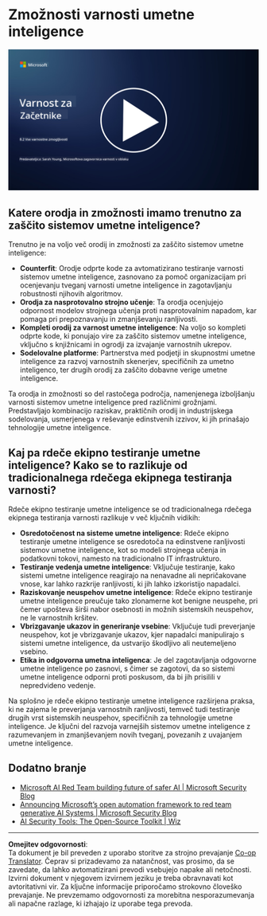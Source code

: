 <!--
CO_OP_TRANSLATOR_METADATA:
{
  "original_hash": "b6bb7175672298d1e2f73ba7e0006f95",
  "translation_date": "2025-09-04T01:07:42+00:00",
  "source_file": "8.2 AI security capabilities.md",
  "language_code": "sl"
}
-->
# Zmožnosti varnosti umetne inteligence

[![Oglejte si video](../../translated_images/8-2_placeholder.bc988ce5dff1726a8b6f8c00b1250865ca23d02aa5cb11fb879ed1194702c99a.sl.png)](https://learn-video.azurefd.net/vod/player?id=e0a6f844-d884-4f76-99bd-4ce9f7f73d22)

## Katere orodja in zmožnosti imamo trenutno za zaščito sistemov umetne inteligence?

Trenutno je na voljo več orodij in zmožnosti za zaščito sistemov umetne inteligence:

-   **Counterfit**: Orodje odprte kode za avtomatizirano testiranje varnosti sistemov umetne inteligence, zasnovano za pomoč organizacijam pri ocenjevanju tveganj varnosti umetne inteligence in zagotavljanju robustnosti njihovih algoritmov.
-   **Orodja za nasprotovalno strojno učenje**: Ta orodja ocenjujejo odpornost modelov strojnega učenja proti nasprotovalnim napadom, kar pomaga pri prepoznavanju in zmanjševanju ranljivosti.
-   **Kompleti orodij za varnost umetne inteligence**: Na voljo so kompleti odprte kode, ki ponujajo vire za zaščito sistemov umetne inteligence, vključno s knjižnicami in ogrodji za izvajanje varnostnih ukrepov.
-   **Sodelovalne platforme**: Partnerstva med podjetji in skupnostmi umetne inteligence za razvoj varnostnih skenerjev, specifičnih za umetno inteligenco, ter drugih orodij za zaščito dobavne verige umetne inteligence.

Ta orodja in zmožnosti so del rastočega področja, namenjenega izboljšanju varnosti sistemov umetne inteligence pred različnimi grožnjami. Predstavljajo kombinacijo raziskav, praktičnih orodij in industrijskega sodelovanja, usmerjenega v reševanje edinstvenih izzivov, ki jih prinašajo tehnologije umetne inteligence.

## Kaj pa rdeče ekipno testiranje umetne inteligence? Kako se to razlikuje od tradicionalnega rdečega ekipnega testiranja varnosti?

Rdeče ekipno testiranje umetne inteligence se od tradicionalnega rdečega ekipnega testiranja varnosti razlikuje v več ključnih vidikih:

-   **Osredotočenost na sisteme umetne inteligence**: Rdeče ekipno testiranje umetne inteligence se osredotoča na edinstvene ranljivosti sistemov umetne inteligence, kot so modeli strojnega učenja in podatkovni tokovi, namesto na tradicionalno IT infrastrukturo.
-   **Testiranje vedenja umetne inteligence**: Vključuje testiranje, kako sistemi umetne inteligence reagirajo na nenavadne ali nepričakovane vnose, kar lahko razkrije ranljivosti, ki jih lahko izkoristijo napadalci.
-   **Raziskovanje neuspehov umetne inteligence**: Rdeče ekipno testiranje umetne inteligence preučuje tako zlonamerne kot benigne neuspehe, pri čemer upošteva širši nabor osebnosti in možnih sistemskih neuspehov, ne le varnostnih kršitev.
-   **Vbrizgavanje ukazov in generiranje vsebine**: Vključuje tudi preverjanje neuspehov, kot je vbrizgavanje ukazov, kjer napadalci manipulirajo s sistemi umetne inteligence, da ustvarijo škodljivo ali neutemeljeno vsebino.
-   **Etika in odgovorna umetna inteligenca**: Je del zagotavljanja odgovorne umetne inteligence po zasnovi, s čimer se zagotovi, da so sistemi umetne inteligence odporni proti poskusom, da bi jih prisilili v nepredvideno vedenje.

Na splošno je rdeče ekipno testiranje umetne inteligence razširjena praksa, ki ne zajema le preverjanja varnostnih ranljivosti, temveč tudi testiranje drugih vrst sistemskih neuspehov, specifičnih za tehnologije umetne inteligence. Je ključni del razvoja varnejših sistemov umetne inteligence z razumevanjem in zmanjševanjem novih tveganj, povezanih z uvajanjem umetne inteligence.

## Dodatno branje

 - [Microsoft AI Red Team building future of safer AI | Microsoft Security Blog](https://www.microsoft.com/en-us/security/blog/2023/08/07/microsoft-ai-red-team-building-future-of-safer-ai/?WT.mc_id=academic-96948-sayoung)
 - [Announcing Microsoft’s open automation framework to red team generative AI Systems | Microsoft Security Blog](https://www.microsoft.com/en-us/security/blog/2024/02/22/announcing-microsofts-open-automation-framework-to-red-team-generative-ai-systems/?WT.mc_id=academic-96948-sayoung)
 - [AI Security Tools: The Open-Source Toolkit | Wiz](https://www.wiz.io/academy/ai-security-tools)

---

**Omejitev odgovornosti**:  
Ta dokument je bil preveden z uporabo storitve za strojno prevajanje [Co-op Translator](https://github.com/Azure/co-op-translator). Čeprav si prizadevamo za natančnost, vas prosimo, da se zavedate, da lahko avtomatizirani prevodi vsebujejo napake ali netočnosti. Izvirni dokument v njegovem izvirnem jeziku je treba obravnavati kot avtoritativni vir. Za ključne informacije priporočamo strokovno človeško prevajanje. Ne prevzemamo odgovornosti za morebitna nesporazumevanja ali napačne razlage, ki izhajajo iz uporabe tega prevoda.